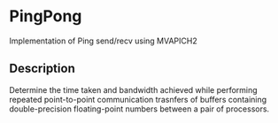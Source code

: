 # PingPong
Implementation of Ping send/recv using MVAPICH2
## Description
Determine the time taken and bandwidth achieved while performing repeated point-to-point communication trasnfers of buffers containing double-precision floating-point numbers between a pair of processors.

